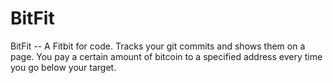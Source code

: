 # BitFit
BitFit -- A Fitbit for code. Tracks your git commits and shows them on a page. You pay a certain amount of bitcoin to a specified address every time you go below your target.
